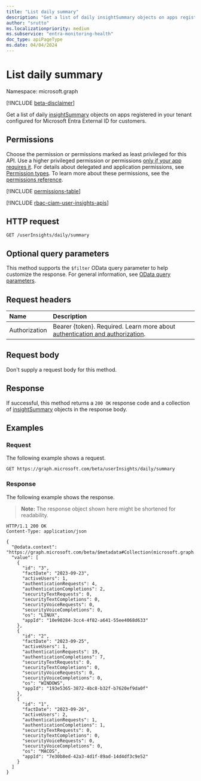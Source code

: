 ```yaml
---
title: "List daily summary"
description: "Get a list of daily insightSummary objects on apps registered in your tenant configured for Microsoft Entra External ID for customers."
author: "srutto"
ms.localizationpriority: medium
ms.subservice: "entra-monitoring-health"
doc_type: apiPageType
ms.date: 04/04/2024
---
```


# List daily summary
Namespace: microsoft.graph

[!INCLUDE [beta-disclaimer](../../includes/beta-disclaimer.md)]

Get a list of daily [insightSummary](../resources/insightsummary.md) objects on apps registered in your tenant configured for Microsoft Entra External ID for customers.

## Permissions
Choose the permission or permissions marked as least privileged for this API. Use a higher privileged permission or permissions [only if your app requires it](/graph/permissions-overview#best-practices-for-using-microsoft-graph-permissions). For details about delegated and application permissions, see [Permission types](/graph/permissions-overview#permission-types). To learn more about these permissions, see the [permissions reference](/graph/permissions-reference).

<!-- { "blockType": "permissions", "name": "dailyuserinsightmetricsroot_list_summary" } -->
[!INCLUDE [permissions-table](../includes/permissions/dailyuserinsightmetricsroot-list-summary-permissions.md)]

[!INCLUDE [rbac-ciam-user-insights-apis](../includes/rbac-for-apis/rbac-ciam-user-insights-apis.md)]

## HTTP request

<!-- {
  "blockType": "ignored"
}
-->
``` http
GET /userInsights/daily/summary
```

## Optional query parameters
This method supports the `$filter` OData query parameter to help customize the response. For general information, see [OData query parameters](/graph/query-parameters).

## Request headers
|Name|Description|
|:---|:---|
|Authorization|Bearer {token}. Required. Learn more about [authentication and authorization](/graph/auth/auth-concepts).|

## Request body
Don't supply a request body for this method.

## Response

If successful, this method returns a `200 OK` response code and a collection of [insightSummary](../resources/insightsummary.md) objects in the response body.

## Examples

### Request
The following example shows a request.
<!-- {
  "blockType": "request",
  "name": "list_dailyinsightsummary"
}
-->
``` http
GET https://graph.microsoft.com/beta/userInsights/daily/summary
```

### Response
The following example shows the response.
>**Note:** The response object shown here might be shortened for readability.
<!-- {
  "blockType": "response",
  "truncated": true,
  "@odata.type": "Collection(microsoft.graph.insightSummary)"
}
-->
``` http
HTTP/1.1 200 OK
Content-Type: application/json

{
  "@odata.context": "https://graph.microsoft.com/beta/$metadata#Collection(microsoft.graph.insightSummary)",
  "value": [
    {
      "id": "3",
      "factDate": "2023-09-23",
      "activeUsers": 1,
      "authenticationRequests": 4,
      "authenticationCompletions": 2,
      "securityTextRequests": 0,
      "securityTextCompletions": 0,
      "securityVoiceRequests": 0,
      "securityVoiceCompletions": 0,
      "os": "LINUX",
      "appId": "10e90284-3cc4-4f82-a641-55ee4068d633"
    },
    {
      "id": "2",
      "factDate": "2023-09-25",
      "activeUsers": 1,
      "authenticationRequests": 19,
      "authenticationCompletions": 7,
      "securityTextRequests": 0,
      "securityTextCompletions": 0,
      "securityVoiceRequests": 0,
      "securityVoiceCompletions": 0,
      "os": "WINDOWS",
      "appId": "193e5365-3872-4bc8-b32f-b7620ef9da0f"
    },
    {
      "id": "1",
      "factDate": "2023-09-26",
      "activeUsers": 2,
      "authenticationRequests": 1,
      "authenticationCompletions": 1,
      "securityTextRequests": 0,
      "securityTextCompletions": 0,
      "securityVoiceRequests": 0,
      "securityVoiceCompletions": 0,
      "os": "MACOS",
      "appId": "7e30b8ed-42a3-4d1f-89ad-14d4df3c9e52"
    }
  ]
}
```
